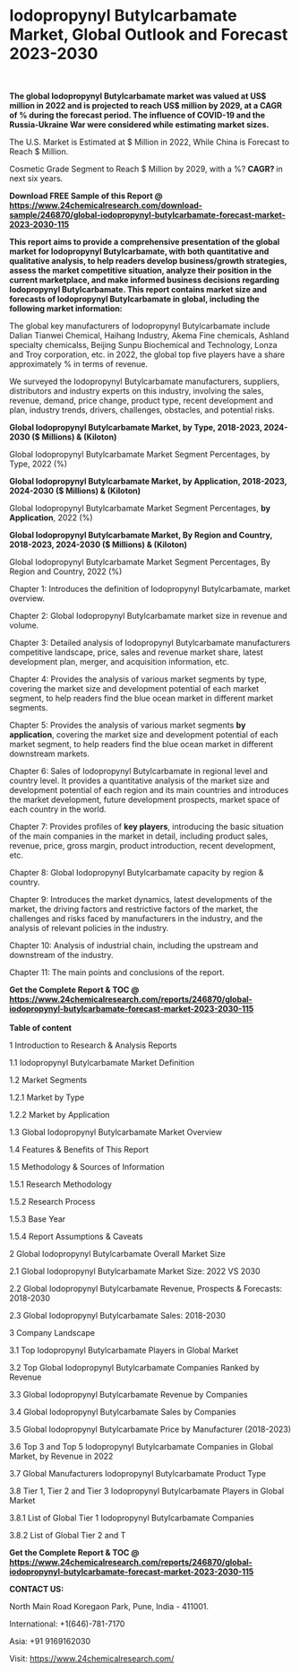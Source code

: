 <h1>Iodopropynyl Butylcarbamate Market, Global Outlook and Forecast 2023-2030</h1><br/><p><strong>The global Iodopropynyl Butylcarbamate market was valued at US$ million in 2022 and is projected to reach US$ million by 2029, at a <strong>CAGR</strong> of % during the forecast period. The influence of COVID-19 and the Russia-Ukraine War were considered while estimating market sizes.</strong></p><p>The U.S. Market is Estimated at $ Million in 2022, While China is Forecast to Reach $ Million.</p><p>Cosmetic Grade Segment to Reach $ Million by 2029, with a %? <strong><strong>CAGR</strong>? </strong>in next six years.</p><div><b>Download FREE Sample of this Report @ <a href="https://www.24chemicalresearch.com/download-sample/246870/global-iodopropynyl-butylcarbamate-forecast-market-2023-2030-115">https://www.24chemicalresearch.com/download-sample/246870/global-iodopropynyl-butylcarbamate-forecast-market-2023-2030-115</a></b></div><p><strong>This report aims to provide a comprehensive presentation of the global market for Iodopropynyl Butylcarbamate, with both quantitative and qualitative analysis, to help readers develop business/growth strategies, assess the market competitive situation, analyze their position in the current marketplace, and make informed business decisions regarding Iodopropynyl Butylcarbamate. This report contains market size and forecasts of Iodopropynyl Butylcarbamate in global, including the following market information:</strong></p><p>The global key manufacturers of Iodopropynyl Butylcarbamate include Dalian Tianwei Chemical, Haihang Industry, Akema Fine chemicals, Ashland specialty chemicalss, Beijing Sunpu Biochemical and Technology, Lonza and Troy corporation, etc. in 2022, the global top five players have a share approximately % in terms of revenue.</p><p>We surveyed the Iodopropynyl Butylcarbamate manufacturers, suppliers, distributors and industry experts on this industry, involving the sales, revenue, demand, price change, product type, recent development and plan, industry trends, drivers, challenges, obstacles, and potential risks.</p><p><strong>Global Iodopropynyl Butylcarbamate Market, by Type, 2018-2023, 2024-2030 ($ Millions) & (Kiloton)</strong></p><p>Global Iodopropynyl Butylcarbamate Market Segment Percentages, by Type, 2022 (%)</p><p><strong>Global Iodopropynyl Butylcarbamate Market, <strong>by Application</strong>, 2018-2023, 2024-2030 ($ Millions) & (Kiloton)</strong></p><p>Global Iodopropynyl Butylcarbamate Market Segment Percentages, <strong>by Application</strong>, 2022 (%)</p><p><strong>Global Iodopropynyl Butylcarbamate Market, By Region and Country, 2018-2023, 2024-2030 ($ Millions) & (Kiloton)</strong></p><p>Global Iodopropynyl Butylcarbamate Market Segment Percentages, By Region and Country, 2022 (%)</p><p>Chapter 1: Introduces the definition of Iodopropynyl Butylcarbamate, market overview.</p><p>Chapter 2: Global Iodopropynyl Butylcarbamate market size in revenue and volume.</p><p>Chapter 3: Detailed analysis of Iodopropynyl Butylcarbamate manufacturers competitive landscape, price, sales and revenue market share, latest development plan, merger, and acquisition information, etc.</p><p>Chapter 4: Provides the analysis of various market segments by type, covering the market size and development potential of each market segment, to help readers find the blue ocean market in different market segments.</p><p>Chapter 5: Provides the analysis of various market segments <strong>by application</strong>, covering the market size and development potential of each market segment, to help readers find the blue ocean market in different downstream markets.</p><p>Chapter 6: Sales of Iodopropynyl Butylcarbamate in regional level and country level. It provides a quantitative analysis of the market size and development potential of each region and its main countries and introduces the market development, future development prospects, market space of each country in the world.</p><p>Chapter 7: Provides profiles of <strong>key players</strong>, introducing the basic situation of the main companies in the market in detail, including product sales, revenue, price, gross margin, product introduction, recent development, etc.</p><p>Chapter 8: Global Iodopropynyl Butylcarbamate capacity by region & country.</p><p>Chapter 9: Introduces the market dynamics, latest developments of the market, the driving factors and restrictive factors of the market, the challenges and risks faced by manufacturers in the industry, and the analysis of relevant policies in the industry.</p><p>Chapter 10: Analysis of industrial chain, including the upstream and downstream of the industry.</p><p>Chapter 11: The main points and conclusions of the report.</p><div><b>Get the Complete Report & TOC @ <a href="https://www.24chemicalresearch.com/reports/246870/global-iodopropynyl-butylcarbamate-forecast-market-2023-2030-115">https://www.24chemicalresearch.com/reports/246870/global-iodopropynyl-butylcarbamate-forecast-market-2023-2030-115</a></b></div><br><b>Table of content</b><p>1 Introduction to Research & Analysis Reports<br />
 
  1.1 Iodopropynyl Butylcarbamate Market Definition<br />
 
  1.2 Market Segments<br />
 
  1.2.1 Market by Type<br />
 
  1.2.2 Market by Application<br />
 
  1.3 Global Iodopropynyl Butylcarbamate Market Overview<br />
 
  1.4 Features & Benefits of This Report<br />
 
  1.5 Methodology & Sources of Information<br />
 
  1.5.1 Research Methodology<br />
 
  1.5.2 Research Process<br />
 
  1.5.3 Base Year<br />
 
  1.5.4 Report Assumptions & Caveats<br />
 
 2 Global Iodopropynyl Butylcarbamate Overall Market Size<br />
 
  2.1 Global Iodopropynyl Butylcarbamate Market Size: 2022 VS 2030<br />
 
  2.2 Global Iodopropynyl Butylcarbamate Revenue, Prospects & Forecasts: 2018-2030<br />
 
  2.3 Global Iodopropynyl Butylcarbamate Sales: 2018-2030<br />
 
 3 Company Landscape<br />
 
  3.1 Top Iodopropynyl Butylcarbamate Players in Global Market<br />
 
  3.2 Top Global Iodopropynyl Butylcarbamate Companies Ranked by Revenue<br />
 
  3.3 Global Iodopropynyl Butylcarbamate Revenue by Companies<br />
 
  3.4 Global Iodopropynyl Butylcarbamate Sales by Companies<br />
 
  3.5 Global Iodopropynyl Butylcarbamate Price by Manufacturer (2018-2023)<br />
 
  3.6 Top 3 and Top 5 Iodopropynyl Butylcarbamate Companies in Global Market, by Revenue in 2022<br />
 
  3.7 Global Manufacturers Iodopropynyl Butylcarbamate Product Type<br />
 
  3.8 Tier 1, Tier 2 and Tier 3 Iodopropynyl Butylcarbamate Players in Global Market<br />
 
  3.8.1 List of Global Tier 1 Iodopropynyl Butylcarbamate Companies<br />
 
  3.8.2 List of Global Tier 2 and T<br><div><b>Get the Complete Report & TOC @ <a href="https://www.24chemicalresearch.com/reports/246870/global-iodopropynyl-butylcarbamate-forecast-market-2023-2030-115">https://www.24chemicalresearch.com/reports/246870/global-iodopropynyl-butylcarbamate-forecast-market-2023-2030-115</a></b></div></p>
 
 <b>CONTACT US:</b><br>
 
 North Main Road Koregaon Park, Pune, India - 411001.<br/>
 
 International: +1(646)-781-7170<br/>
 
 Asia: +91 9169162030<br/>
 
 Visit: <a href="https://www.24chemicalresearch.com/">https://www.24chemicalresearch.com/</a>
 
 <br>